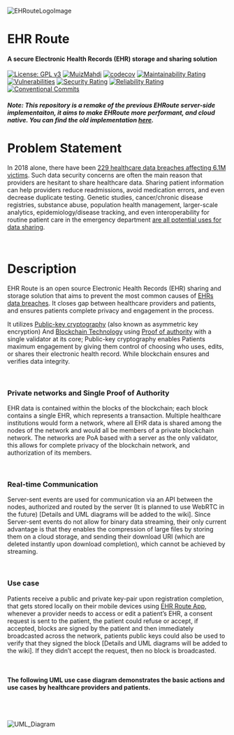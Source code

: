![EHRouteLogoImage](https://i.imgur.com/XCv5rTJ.png)

# EHR Route
#### A secure Electronic Health Records (EHR) storage and sharing solution 

[![License: GPL v3](https://img.shields.io/badge/License-GPLv3-blue.svg)](https://www.gnu.org/licenses/gpl-3.0)
[![MuizMahdi](https://circleci.com/gh/MuizMahdi/EHR-Route.svg?style=shield)](https://circleci.com/gh/MuizMahdi/EHR-Route)
[![codecov](https://codecov.io/gh/MuizMahdi/EHR-Route/branch/master/graph/badge.svg?token=S9E2GZ97ZN)](https://codecov.io/gh/MuizMahdi/EHR-Route)
[![Maintainability Rating](https://sonarcloud.io/api/project_badges/measure?project=MuizMahdi_EHR-Route&metric=sqale_rating)](https://sonarcloud.io/dashboard?id=MuizMahdi_EHR-Route)
[![Vulnerabilities](https://sonarcloud.io/api/project_badges/measure?project=MuizMahdi_EHR-Route&metric=vulnerabilities)](https://sonarcloud.io/dashboard?id=MuizMahdi_EHR-Route)
[![Security Rating](https://sonarcloud.io/api/project_badges/measure?project=MuizMahdi_EHR-Route&metric=security_rating)](https://sonarcloud.io/dashboard?id=MuizMahdi_EHR-Route)
[![Reliability Rating](https://sonarcloud.io/api/project_badges/measure?project=MuizMahdi_EHR-Route&metric=reliability_rating)](https://sonarcloud.io/dashboard?id=MuizMahdi_EHR-Route)
[![Conventional Commits](https://img.shields.io/badge/Conventional%20Commits-1.0.0-yellow.svg)](https://conventionalcommits.org)

##### Note: This repository is a remake of the previous EHRoute server-side implementaiton, it aims to make EHRoute more performant, and cloud native. You can find the old implementation [here](https://github.com/MuizMahdi/EHR-Route-Mono).  

# Problem Statement
In 2018 alone, there have been 
[229 healthcare data breaches affecting 6.1M victims]( https://www.beckershospitalreview.com/cybersecurity/6-1m-healthcare-data-breach-victims-in-2018-5-of-the-biggest-breaches-so-far.html).
Such data security concerns are often the main reason that providers are hesitant to share healthcare data. Sharing patient information can help providers reduce readmissions, avoid medication errors, and even decrease duplicate testing.
Genetic studies, cancer/chronic disease registries, substance abuse, population health management, larger-scale analytics, epidemiology/disease tracking, and even interoperability for routine patient care in the emergency department 
[are all potential uses for data sharing](https://healthitsecurity.com/features/benefits-challenges-of-secure-healthcare-data-sharing).

<br/>

# Description
EHR Route is an open source Electronic Health Records (EHR) sharing and storage solution that aims to prevent the most common causes of 
[EHRs data breaches](https://www.healthcareitnews.com/projects/biggest-healthcare-data-breaches-2018-so-far).
It closes gap between healthcare providers and patients, and ensures patients complete privacy and engagement in the process.

It utilizes [Public-key cryptography]( https://en.wikipedia.org/wiki/Public-key_cryptography)
(also known as asymmetric key encryption) And [Blockchain Technology]( https://en.wikipedia.org/wiki/Blockchain) 
using [Proof of authority]( https://en.wikipedia.org/wiki/Proof-of-authority) with a single validator at its core; Public-key cryptography enables Patients maximum engagement by giving them control of choosing who uses, edits, or shares their electronic health record. While blockchain ensures and verifies data integrity.

<br/>

### Private networks and Single Proof of Authority
EHR data is contained within the blocks of the blockchain; each block contains a single EHR, which represents a transaction. Multiple healthcare institutions would form a network, where all EHR data is shared among the nodes of the network and would all be members of a private blockchain network.
The networks are PoA based with a server as the only validator, this allows for complete privacy of the blockchain network, and authorization of its members.

<br/>

### Real-time Communication
Server-sent events are used for communication via an API between the nodes, authorized and routed by the server (It is planned to use WebRTC in the future) [Details and UML diagrams will be added to the wiki]. Since Server-sent events do not allow for binary data streaming, their only current advantage is that they enables the compression of large files by storing them on a cloud storage, and sending their download URI (which are deleted instantly upon download completion), which cannot be achieved by streaming.

<br/>

### Use case
Patients receive a public and private key-pair upon registration completion, that gets stored locally on their mobile devices using [EHR Route App](https://github.com/MuizMahdi/EHR-Route-Mobile), whenever a provider needs to access or edit a patient’s EHR, a consent request is sent to the patient, the patient could refuse or accept, if accepted, blocks are signed by the patient and then immediately broadcasted across the network, patients public keys could also be used to verify that they signed the block [Details and UML diagrams will be added to the wiki]. If they didn’t accept the request, then no block is broadcasted.

<br/>

#### The following UML use case diagram demonstrates the <b>basic</b> actions and use cases by healthcare providers and patients.

<br/><br/>

![UML_Diagram](https://dl.dropboxusercontent.com/s/kwjcssks29nzwgy/Provider_Patient_UmlDiagram.png)

